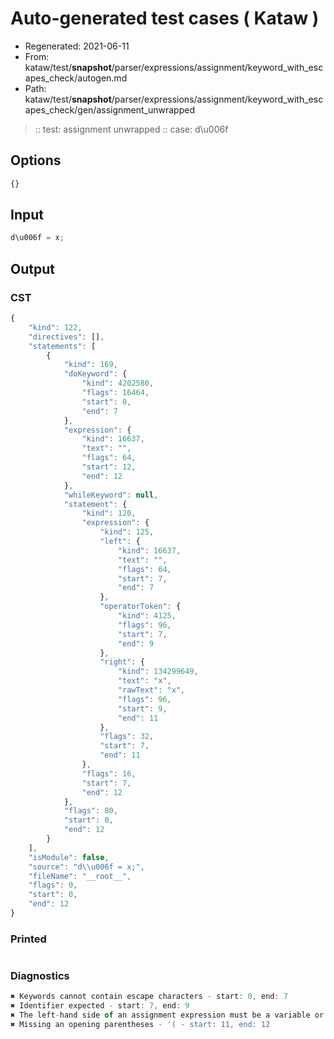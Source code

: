 # Auto-generated test cases ( Kataw )
- Regenerated: 2021-06-11
- From: kataw/test/__snapshot__/parser/expressions/assignment/keyword_with_escapes_check/autogen.md
- Path: kataw/test/__snapshot__/parser/expressions/assignment/keyword_with_escapes_check/gen/assignment_unwrapped
> :: test: assignment unwrapped
> :: case: d\u006f
## Options

`````js
{}
`````
## Input

`````js
d\u006f = x;
`````
## Output

### CST

```javascript
{
    "kind": 122,
    "directives": [],
    "statements": [
        {
            "kind": 169,
            "doKeyword": {
                "kind": 4202580,
                "flags": 16464,
                "start": 0,
                "end": 7
            },
            "expression": {
                "kind": 16637,
                "text": "",
                "flags": 64,
                "start": 12,
                "end": 12
            },
            "whileKeyword": null,
            "statement": {
                "kind": 120,
                "expression": {
                    "kind": 125,
                    "left": {
                        "kind": 16637,
                        "text": "",
                        "flags": 64,
                        "start": 7,
                        "end": 7
                    },
                    "operatorToken": {
                        "kind": 4125,
                        "flags": 96,
                        "start": 7,
                        "end": 9
                    },
                    "right": {
                        "kind": 134299649,
                        "text": "x",
                        "rawText": "x",
                        "flags": 96,
                        "start": 9,
                        "end": 11
                    },
                    "flags": 32,
                    "start": 7,
                    "end": 11
                },
                "flags": 16,
                "start": 7,
                "end": 12
            },
            "flags": 80,
            "start": 0,
            "end": 12
        }
    ],
    "isModule": false,
    "source": "d\\u006f = x;",
    "fileName": "__root__",
    "flags": 0,
    "start": 0,
    "end": 12
}
```

### Printed

```javascript

```

### Diagnostics

```javascript
✖ Keywords cannot contain escape characters - start: 0, end: 7
✖ Identifier expected - start: 7, end: 9
✖ The left-hand side of an assignment expression must be a variable or a property access - start: 7, end: 9
✖ Missing an opening parentheses - '( - start: 11, end: 12

```

